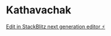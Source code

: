 # Kathavachak

[Edit in StackBlitz next generation editor ⚡️](https://stackblitz.com/~/github.com/DurgaSreeja/Kathavachak)
